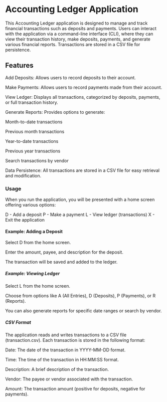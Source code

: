 # Accounting Ledger Application

This Accounting Ledger application is designed to manage and track financial transactions such as deposits and payments. Users can interact with the application via a command-line interface (CLI), where they can view their transaction history, make deposits, payments, and generate various financial reports. Transactions are stored in a CSV file for persistence.



## Features

Add Deposits: Allows users to record deposits to their account.

Make Payments: Allows users to record payments made from their account.

View Ledger: Displays all transactions, categorized by deposits, payments, or full transaction history.

Generate Reports: Provides options to generate:

Month-to-date transactions

Previous month transactions

Year-to-date transactions

Previous year transactions

Search transactions by vendor

Data Persistence: All transactions are stored in a CSV file for easy retrieval and modification.



### Usage

When you run the application, you will be presented with a home screen offering various options:

D - Add a deposit
P - Make a payment
L - View ledger (transactions)
X - Exit the application



#### Example: Adding a Deposit

Select D from the home screen.

Enter the amount, payee, and description for the deposit.

The transaction will be saved and added to the ledger.



##### Example: Viewing Ledger

Select L from the home screen.

Choose from options like A (All Entries), D (Deposits), P (Payments), or R (Reports).

You can also generate reports for specific date ranges or search by vendor.




##### CSV Format

The application reads and writes transactions to a CSV file (transaction.csv). Each transaction is stored in the following format:

Date: The date of the transaction in YYYY-MM-DD format.

Time: The time of the transaction in HH:MM:SS format.

Description: A brief description of the transaction.

Vendor: The payee or vendor associated with the transaction.

Amount: The transaction amount (positive for deposits, negative for payments).




